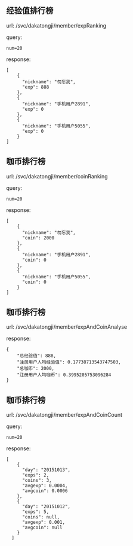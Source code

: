 ## 经验值排行榜

url: /svc/dakatongji/member/expRanking
    
query:
    
    num=20
    
response:

	[
        {
          "nickname": "勿忘我",
          "exp": 888
        },
        {
          "nickname": "手机用户2891",
          "exp": 0
        },
        {
          "nickname": "手机用户5055",
          "exp": 0
        }
    ]
    
## 咖币排行榜

url: /svc/dakatongji/member/coinRanking
    
query:
    
    num=20
    
response:

	[
        {
          "nickname": "勿忘我",
          "coin": 2000
        },
        {
          "nickname": "手机用户2891",
          "coin": 0
        },
        {
          "nickname": "手机用户5055",
          "coin": 0
        }
    ]
    
## 咖币排行榜

url: /svc/dakatongji/member/expAndCoinAnalyse
    
response:

	{
        "总经验值": 888,
        "注册用户人均经验值": 0.17738713543747503,
        "总咖币": 2000,
        "注册用户人均咖币": 0.3995205753096284
    }
    
## 咖币排行榜

url: /svc/dakatongji/member/expAndCoinCount
    
query:
    
    num=20
    
response:

	[
        {
          "day": "20151013",
          "exps": 2,
          "coins": 3,
          "avgexp": 0.0004,
          "avgcoin": 0.0006
        },
        {
          "day": "20151012",
          "exps": 5,
          "coins": null,
          "avgexp": 0.001,
          "avgcoin": null
        }
      ]